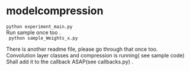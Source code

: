 # modelcompression


```python experiment_main.py```     
Run sample once too .  
``` python sample_Weights_x.py```  

There is another readme file, please go through that once too.   
Convolution layer classes and compression is running( see sample code)   
Shall add it to the callback ASAP(see callbacks.py) . 
